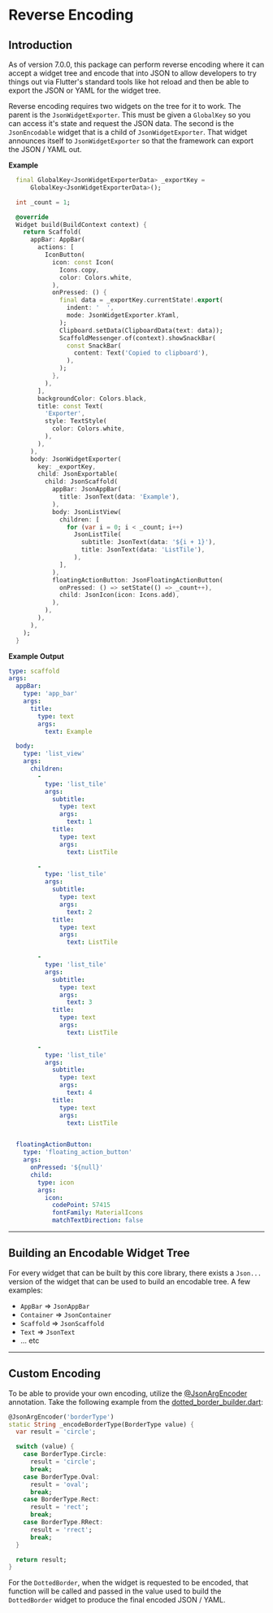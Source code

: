 # Reverse Encoding

<!-- START doctoc -->
<!-- END doctoc -->

## Introduction

As of version 7.0.0, this package can perform reverse encoding where it can accept a widget tree and encode that into JSON to allow developers to try things out via Flutter's standard tools like hot reload and then be able to export the JSON or YAML for the widget tree.

Reverse encoding requires two widgets on the tree for it to work.  The parent is the `JsonWidgetExporter`.  This must be given a `GlobalKey` so you can access it's state and request the JSON data.  The second is the `JsonEncodable` widget that is a child of `JsonWidgetExporter`.  That widget announces itself to `JsonWidgetExporter` so that the framework can export the JSON / YAML out.

**Example**

```dart
  final GlobalKey<JsonWidgetExporterData> _exportKey =
      GlobalKey<JsonWidgetExporterData>();

  int _count = 1;

  @override
  Widget build(BuildContext context) {
    return Scaffold(
      appBar: AppBar(
        actions: [
          IconButton(
            icon: const Icon(
              Icons.copy,
              color: Colors.white,
            ),
            onPressed: () {
              final data = _exportKey.currentState!.export(
                indent: '  ',
                mode: JsonWidgetExporter.kYaml,
              );
              Clipboard.setData(ClipboardData(text: data));
              ScaffoldMessenger.of(context).showSnackBar(
                const SnackBar(
                  content: Text('Copied to clipboard'),
                ),
              );
            },
          ),
        ],
        backgroundColor: Colors.black,
        title: const Text(
          'Exporter',
          style: TextStyle(
            color: Colors.white,
          ),
        ),
      ),
      body: JsonWidgetExporter(
        key: _exportKey,
        child: JsonExportable(
          child: JsonScaffold(
            appBar: JsonAppBar(
              title: JsonText(data: 'Example'),
            ),
            body: JsonListView(
              children: [
                for (var i = 0; i < _count; i++)
                  JsonListTile(
                    subtitle: JsonText(data: '${i + 1}'),
                    title: JsonText(data: 'ListTile'),
                  ),
              ],
            ),
            floatingActionButton: JsonFloatingActionButton(
              onPressed: () => setState(() => _count++),
              child: JsonIcon(icon: Icons.add),
            ),
          ),
        ),
      ),
    );
  }
```

**Example Output**
```yaml
type: scaffold
args: 
  appBar: 
    type: 'app_bar'
    args: 
      title: 
        type: text
        args: 
          text: Example

  body: 
    type: 'list_view'
    args: 
      children: 
        - 
          type: 'list_tile'
          args: 
            subtitle: 
              type: text
              args: 
                text: 1
            title: 
              type: text
              args: 
                text: ListTile

        - 
          type: 'list_tile'
          args: 
            subtitle: 
              type: text
              args: 
                text: 2
            title: 
              type: text
              args: 
                text: ListTile

        - 
          type: 'list_tile'
          args: 
            subtitle: 
              type: text
              args: 
                text: 3
            title: 
              type: text
              args: 
                text: ListTile

        - 
          type: 'list_tile'
          args: 
            subtitle: 
              type: text
              args: 
                text: 4
            title: 
              type: text
              args: 
                text: ListTile


  floatingActionButton: 
    type: 'floating_action_button'
    args: 
      onPressed: '${null}'
      child: 
        type: icon
        args: 
          icon: 
            codePoint: 57415
            fontFamily: MaterialIcons
            matchTextDirection: false

```

---

## Building an Encodable Widget Tree

For every widget that can be built by this core library, there exists a `Json...` version of the widget that can be used to build an encodable tree.  A few examples:

* `AppBar` => `JsonAppBar`
* `Container` => `JsonContainer`
* `Scaffold` => `JsonScaffold`
* `Text` => `JsonText`
* ... etc



---

## Custom Encoding

To be able to provide your own encoding, utilize the [@JsonArgEncoder](./ANNOTATIONS.md#jsonargencoder) annotation.  Take the following example from the [dotted_border_builder.dart](../example/lib/src/dotted_border_builder.dart):

```dart
@JsonArgEncoder('borderType')
static String _encodeBorderType(BorderType value) {
  var result = 'circle';

  switch (value) {
    case BorderType.Circle:
      result = 'circle';
      break;
    case BorderType.Oval:
      result = 'oval';
      break;
    case BorderType.Rect:
      result = 'rect';
      break;
    case BorderType.RRect:
      result = 'rrect';
      break;
  }

  return result;
}
```

For the `DottedBorder`, when the widget is requested to be encoded, that function will be called and passed in the value used to build the `DottedBorder` widget to produce the final encoded JSON / YAML.
